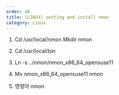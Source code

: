 ```yaml
---
order: 40
title: (LINUX) setting and install nmon
category: Linux
---
```


1. Cd /usr/local/nmon
Mkdir   nmon

2. Cd /usr/local/bin
3. Ln -s ../nmon/nmon_x86_64_opensuse11
4. Mv nmon_x86_64_opensuse11 nmon
5. 명령어 nmon
